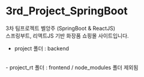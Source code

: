 # 3rd_Project_SpringBoot
3차 팀프로젝트 벨앙주 (SpringBoot & ReactJS)
<br>
스프링부트, 리액트JS 기반 화장품 쇼핑몰 사이트입니다.
<br>
 - project 폴더 : backend 
<br>
 - project_rt 폴더 : frontend / node_modules 폴더 제외됨 
